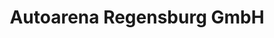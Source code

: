 ---
title: "Autoarena Regensburg GmbH"
url: /regensburg/autoarena-regensburg-gmbh/
shop: Autohaus
---